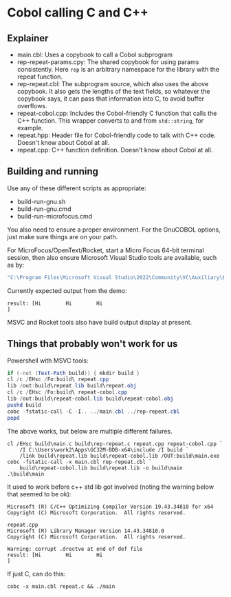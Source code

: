 # Cobol calling C and C++

## Explainer

- main.cbl: Uses a copybook to call a Cobol subprogram
- rep-repeat-params.cpy: The shared copybook for using params consistently.
  Here `rep` is an arbitrary namespace for the library with the repeat function.
- rep-repeat.cbl: The subprogram source, which also uses the above copybook.
  It also gets the lengths of the text fields, so whatever the copybook says, it
  can pass that information into C, to avoid buffer overflows.
- repeat-cobol.cpp: Includes the Cobol-friendly C function that calls the C++
  function. This wrapper converts to and from `std::string`, for example.
- repeat.hpp: Header file for Cobol-friendly code to talk with C++ code.
  Doesn't know about Cobol at all.
- repeat.cpp: C++ function definition. Doesn't know about Cobol at all.

## Building and running

Use any of these different scripts as appropriate:

- build-run-gnu.sh
- build-run-gnu.cmd
- build-run-microfocus.cmd

You also need to ensure a proper environment. For the GnuCOBOL options, just
make sure things are on your path.

For MicroFocus/OpenText/Rocket, start a Micro Focus 64-bit terminal session,
then also ensure Microsoft Visual Studio tools are available, such as by:

```cmd
"C:\Program Files\Microsoft Visual Studio\2022\Community\VC\Auxiliary\Build\vcvars64.bat"
```

Currently expected output from the demo:

```
result: [Hi        Hi        Hi                                                                             ]
```

MSVC and Rocket tools also have build output display at present.

## Things that probably won't work for us

Powershell with MSVC tools:

```ps1
if (-not (Test-Path build)) { mkdir build }
cl /c /EHsc /Fo:build\ repeat.cpp
lib /out:build\repeat.lib build\repeat.obj
cl /c /EHsc /Fo:build\ repeat-cobol.cpp
lib /out:build\repeat-cobol.lib build\repeat-cobol.obj
pushd build
cobc -fstatic-call -C -I.. ../main.cbl ../rep-repeat.cbl
popd
```

The above works, but below are multiple different failures.

```
cl /EHsc build\main.c build\rep-repeat.c repeat.cpp repeat-cobol.cpp `
    /I C:\Users\work2\Apps\GC32M-BDB-x64\include /I build `
    /link build\repeat.lib build\repeat-cobol.lib /OUT:build\main.exe
cobc -fstatic-call -x main.cbl rep-repeat.cbl `
    build\repeat-cobol.lib build\repeat.lib -o build\main
.\build\main
```

It used to work before c++ std lib got involved (noting the warning below that
seemed to be ok):

```
Microsoft (R) C/C++ Optimizing Compiler Version 19.43.34810 for x64
Copyright (C) Microsoft Corporation.  All rights reserved.

repeat.cpp
Microsoft (R) Library Manager Version 14.43.34810.0
Copyright (C) Microsoft Corporation.  All rights reserved.

Warning: corrupt .drectve at end of def file
result: [Hi        Hi        Hi                                                                             ]
```

If just C, can do this:

```
cobc -x main.cbl repeat.c && ./main
```
